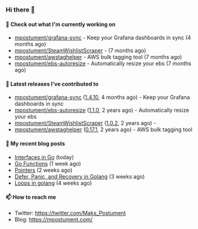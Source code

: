 ### Hi there 👋

#### 👷 Check out what I'm currently working on

- [mpostument/grafana-sync](https://github.com/mpostument/grafana-sync) - Keep your Grafana dashboards in sync (4 months ago)
- [mpostument/SteamWishlistScraper](https://github.com/mpostument/SteamWishlistScraper) -  (7 months ago)
- [mpostument/awstaghelper](https://github.com/mpostument/awstaghelper) - AWS bulk tagging tool (7 months ago)
- [mpostument/ebs-autoresize](https://github.com/mpostument/ebs-autoresize) - Automatically resize your ebs (7 months ago)

#### 🔭 Latest releases I've contributed to

- [mpostument/grafana-sync](https://github.com/mpostument/grafana-sync) ([1.4.10](https://github.com/mpostument/grafana-sync/releases/tag/1.4.10), 4 months ago) - Keep your Grafana dashboards in sync
- [mpostument/ebs-autoresize](https://github.com/mpostument/ebs-autoresize) ([1.1.0](https://github.com/mpostument/ebs-autoresize/releases/tag/1.1.0), 2 years ago) - Automatically resize your ebs
- [mpostument/SteamWishlistScraper](https://github.com/mpostument/SteamWishlistScraper) ([1.0.2](https://github.com/mpostument/SteamWishlistScraper/releases/tag/1.0.2), 2 years ago) - 
- [mpostument/awstaghelper](https://github.com/mpostument/awstaghelper) ([0.17.1](https://github.com/mpostument/awstaghelper/releases/tag/0.17.1), 2 years ago) - AWS bulk tagging tool

#### 📜 My recent blog posts

- [Interfaces in Go](https://mpostument.com/2023/01/15/go-interfaces/) (today)
- [Go Functions](https://mpostument.com/2023/01/06/go-functions/) (1 week ago)
- [Pointers](https://mpostument.com/2022/12/30/go-pointers/) (2 weeks ago)
- [Defer, Panic, and Recovery in Golang](https://mpostument.com/2022/12/22/go-defer-panic/) (3 weeks ago)
- [Loops in golang](https://mpostument.com/2022/12/17/go-loops/) (4 weeks ago)

#### 📫 How to reach me

- Twitter: https://twitter.com/Maks_Postument
- Blog: https://mpostument.com/
